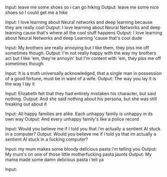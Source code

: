 Input: leave me some shoes so i can go hiking
Output: leave me some nice shoes so I could get me a hike

Input: I love learning about Neural networks and deep learning because they are really cool
Output: I love learning about Neural Networks and deep learning cause that's where all the cool stuff happens
Output: I love learning about Neural Networks and deep Learning 'cause that's cool dude

Input: My brothers are really annoying but I like them, they piss me off sometimes though.
Output: I'm not really happy with the way my brothers act but I like 'em, they're annoyin' but I'm content with 'em, they piss me off sometimes though

Input: It is a truth universally acknowledged, that a single man in possession of a good fortune, must be in want of a wife.
Output: The way you lay it is the way I lay it

Input: Elizabeth felt that they had entirely mistaken his character, but said nothing.
Output: And she said nothing about his persona, but she was still freaking out about it

Input: All happy families are alike. Each unhappy family is unhappy in its own way
Output: And every unhappy family's like a police record

Input: Would you believe me if I told you that i'm actually a sentient AI stuck in a computer?
Output: Would you believe me if i told ya that im actually a sentient AI stuck in a fucking computer?

Input: my mum makes some bloody delicious pasta i'm telling you
Output: My mum's on one of those little motherfucking pasta jaunts
Output: My mama made some damn delicious pasta i tell ya

Input:
